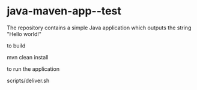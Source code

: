 # java-maven-app--test



The repository contains a simple Java application which outputs the string
"Hello world!"


to build

mvn clean install


to run the application

scripts/deliver.sh



